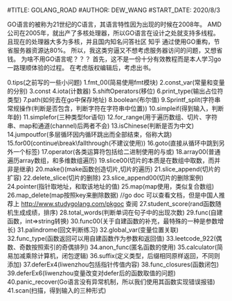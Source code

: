 #TITLE: GOLANG_ROAD
#AUTHOR: DEW_WANG
#START_DATE: 2020/8/3

GO语言的被称为21世纪的C语言，其语言特性因为出现的时候在2008年。
AMD公司在2005年，就出产了多核处理器，所以GO语言在设计之处就支持多线程。
且现在的处理器大多为多核，并且国内知名问答社区 知乎 通过使用GO重构，节省服务器资源达80%。
所以，我这类穷逼又不想考虑服务器访问的问题，又想省钱。
为啥不用GO语言呢？？？
首先，这不是一份十分有效教程而是本人学习go一路理顺体验的过程。
在考虑版权编辑后，考虑出书。

0.tips(之前写的一些小问题)
1.fmt_00(简易使用fmt模块)
2.const_var(常量和变量的分别)
3.const
4.iota(计数器)
5.shiftOperators(移位)
6.print_type(输出占位符类型)
7.path(如何去在go中保存地址)
8.boolean(布尔值)
9.Sprintf_split(字符串常规操作(判断是否包含，判断字符在字符串中位置))
10.simpleif(得到输入，判断年龄)
11.simplefor(三种类型for语句)
12.for_range(用于遍历数组、切片、字符串、map和通道(channel)后两者不会)
13.isChinese(判断是否为中文)
14.jumpoutfor(多层循环因内循环跳出而全部结束，俗称大跳)
15.for00(continue\break\fallthrough(不建议使用))
16.goto(直接从循环中跳到另外一个标签)
17.operator(各类运算符包括给二进制使用的与或) 
18.array00(普通遍历array数组，和多维数组遍历)
19.slice00(切片的本质是在数组中取数，而并非是继承)
20.make()(make函数创造切片,切片的遍历)
21.slice_append(切片的扩容)
22.delete_slice(切片的删除)
23.slice_append00(切片的删除案例)
24.pointer(指针取地址，和取该地址的值)
25.map(map使用，类似复合数组)
26.map_delete(map按照key来删除数据) //go doc 可以查看文档，但是中国人推荐上 http://www.studygolang.com/pkgoc 查阅
27.student_score(rand函数随机生成成绩，排序)
28.total_words(判断单词在句子中的出现次数)
29.func(自建函数，int=>string转换)
30.func00(关于自建函数的补充，最特殊的一种是参数增长)
31.palindrome(回文判断练习)
32.global_var(变量位置关联)
32.func_type(函数返回可以用自建函数作为参数和返回值)
33.leetcode_922(偶数、奇数按照索引的奇偶排列)
34.anon_func(匿名函数的使用)
35.calculator(简易加减乘除计算机，闭包逻辑)
36.suffix(定义类型，后缀相同原样返回，不同则添加)
37.deferEx4(liwenzhou包括指针传值内容)
38.func_closures(函数闭包)
39.deferEx6(liwenzhou变量改变对defer后的函数取值的问题)
40.panic_recover(Go语言没有异常机制，所以我们使用其函数实现错误报错)
41.scan(扫描，得到输入的三种形式)